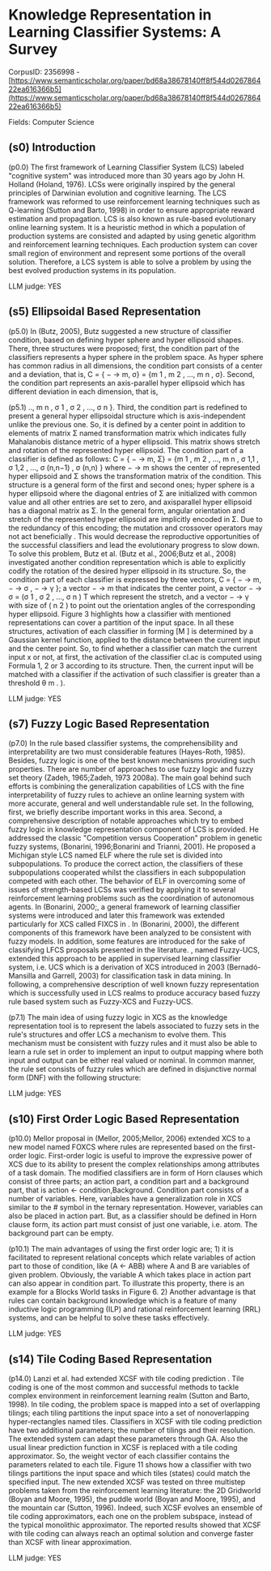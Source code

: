 # Knowledge Representation in Learning Classifier Systems: A Survey

CorpusID: 2356998 - [https://www.semanticscholar.org/paper/bd68a38678140ff8f544d026786422ea616366b5](https://www.semanticscholar.org/paper/bd68a38678140ff8f544d026786422ea616366b5)

Fields: Computer Science

## (s0) Introduction
(p0.0) The first framework of Learning Classifier System (LCS) labeled "cognitive system" was introduced more than 30 years ago by John H. Holland (Holand, 1976). LCSs were originally inspired by the general principles of Darwinian evolution and cognitive learning. The LCS framework was reformed to use reinforcement learning techniques such as Q-learning (Sutton and Barto, 1998) in order to ensure appropriate reward estimation and propagation. LCS is also known as rule-based evolutionary online learning system. It is a heuristic method in which a population of production systems are consisted and adapted by using genetic algorithm and reinforcement learning techniques. Each production system can cover small region of environment and represent some portions of the overall solution. Therefore, a LCS system is able to solve a problem by using the best evolved production systems in its population.

LLM judge: YES

## (s5) Ellipsoidal Based Representation
(p5.0) In (Butz, 2005), Butz suggested a new structure of classifier condition, based on defining hyper sphere and hyper ellipsoid shapes. There, three structures were proposed; first, the condition part of the classifiers represents a hyper sphere in the problem space. As hyper sphere has common radius in all dimensions, the condition part consists of a center and a deviation, that is, C = { − → m, σ} = {m 1 , m 2 , ..., m n , σ}. Second, the condition part represents an axis-parallel hyper ellipsoid which has different deviation in each dimension, that is,

(p5.1) .., m n , σ 1 , σ 2 , ..., σ n }. Third, the condition part is redefined to present a general hyper ellipsoidal structure which is axis-independent unlike the previous one. So, it is defined by a center point in addition to elements of matrix Σ named transformation matrix which indicates fully Mahalanobis distance metric of a hyper ellipsoid. This matrix shows stretch and rotation of the represented hyper ellipsoid. The condition part of a classifier is defined as follows: C = { − → m, Σ} = {m 1 , m 2 , ..., m n , σ 1,1 , σ 1,2 , ..., σ (n,n−1) , σ (n,n) } where − → m shows the center of represented hyper ellipsoid and Σ shows the transformation matrix of the condition. This structure is a general form of the first and second ones; hyper sphere is a hyper ellipsoid where the diagonal entries of Σ are initialized with common value and all other entries are set to zero, and axisparallel hyper ellipsoid has a diagonal matrix as Σ. In the general form, angular orientation and stretch of the represented hyper ellipsoid are implicitly encoded in Σ. Due to the redundancy of this encoding; the mutation and crossover operators may not act beneficially . This would decrease the reproductive opportunities of the successful classifiers and lead the evolutionary progress to slow down. To solve this problem, Butz et al. (Butz et al., 2006;Butz et al., 2008) investigated another condition representation which is able to explicitly codify the rotation of the desired hyper ellipsoid in its structure. So, the condition part of each classifier is expressed by three vectors, C = { − → m, − → σ , − → γ }; a vector − → m that indicates the center point, a vector − → σ = (σ 1 , σ 2 , ..., σ n ) T which represent the stretch, and a vector − → γ with size of ( n 2 ) to point out the orientation angles of the corresponding hyper ellipsoid. Figure   3 highlights how a classifier with mentioned representations can cover a partition of the input space. In all these structures, activation of each classifier in forming [M ] is determined by a Gaussian kernel function, applied to the distance between the current input and the center point. So, to find whether a classifier can match the current input x or not, at first, the activation of the classifier cl.ac is computed using Formula 1, 2 or 3 according to its structure. Then, the current input will be matched with a classifier if the activation of such classifier is greater than a threshold θ m . ).

LLM judge: YES

## (s7) Fuzzy Logic Based Representation
(p7.0) In the rule based classifier systems, the comprehensibility and interpretability are two must considerable features (Hayes-Roth, 1985). Besides, fuzzy logic is one of the best known mechanisms providing such properties. There are number of approaches to use fuzzy logic and fuzzy set theory (Zadeh, 1965;Zadeh, 1973 2008a). The main goal behind such efforts is combining the generalization capabilities of LCS with the fine interpretability of fuzzy rules to achieve an online learning system with more accurate, general and well understandable rule set. In the following, first, we briefly describe important works in this area. Second, a comprehensive description of notable approaches which try to embed fuzzy logic in knowledge representation component of LCS is provided. He addressed the classic "Competition versus Cooperation" problem in genetic fuzzy systems, (Bonarini, 1996;Bonarini and Trianni, 2001). He proposed a Michigan style LCS named ELF where the rule set is divided into subpopulations. To produce the correct action, the classifiers of these subpopulations cooperated whilst the classifiers in each subpopulation competed with each other. The behavior of ELF in overcoming some of issues of strength-based LCSs was verified by applying it to several reinforcement learning problems such as the coordination of autonomous agents. In (Bonarini, 2000;, a general framework of learning classifier systems were introduced and later this framework was extended particularly for XCS called FIXCS in . In (Bonarini, 2000), the different components of this framework have been analyzed to be consistent with fuzzy models. In addition, some features are introduced for the sake of classifying LFCS proposals presented in the literature. , named Fuzzy-UCS, extended this approach to be applied in supervised learning classifier system, i.e. UCS which is a derivation of XCS introduced in 2003 (Bernadó-Mansilla and Garrell, 2003) for classification task in data mining. In following, a comprehensive description of well known fuzzy representation which is successfully used in LCS realms to produce accuracy based fuzzy rule based system such as Fuzzy-XCS and Fuzzy-UCS.

(p7.1) The main idea of using fuzzy logic in XCS as the knowledge representation tool is to represent the labels associated to fuzzy sets in the rule's structures and offer LCS a mechanism to evolve them. This mechanism must be consistent with fuzzy rules and it must also be able to learn a rule set in order to implement an input to output mapping where both input and output can be either real valued or nominal. In common manner, the rule set consists of fuzzy rules which are defined in disjunctive normal form (DNF) with the following structure:

LLM judge: YES

## (s10) First Order Logic Based Representation
(p10.0) Mellor proposal in (Mellor, 2005;Mellor, 2006) extended XCS to a new model named FOXCS where rules are represented based on the first-order logic. First-order logic is useful to improve the expressive power of XCS due to its ability to present the complex relationships among attributes of a task domain. The modified classifiers are in form of Horn clauses which consist of three parts; an action part, a condition part and a background part, that is action ← condition,Background. Condition part consists of a number of variables. Here, variables have a generalization role in XCS similar to the # symbol in the ternary representation. However, variables can also be placed in action part. But, as a classifier should be defined in Horn clause form, its action part must consist of just one variable, i.e. atom. The background part can be empty.

(p10.1) The main advantages of using the first order logic are; 1) it is facilitated to represent relational concepts which relate variables of action part to those of condition, like (A ← ABB) where A and B are variables of given problem. Obviously, the variable A which takes place in action part can also appear in condition part. To illustrate this property, there is an example for a Blocks World tasks in Figure 6. 2) Another advantage is that rules can contain background knowledge which is a feature of many inductive logic programming (ILP) and rational reinforcement learning (RRL) systems, and can be helpful to solve these tasks effectively.

LLM judge: YES

## (s14) Tile Coding Based Representation
(p14.0) Lanzi et al. had extended XCSF with tile coding prediction . Tile coding is one of the most common and successful methods to tackle complex environment in reinforcement learning realm (Sutton and Barto, 1998). In tile coding, the problem space is mapped into a set of overlapping tilings; each tiling partitions the input space into a set of nonoverlapping hyper-rectangles named tiles. Classifiers in XCSF with tile coding prediction have two additional parameters; the number of tilings and their resolution. The extended system can adapt these parameters through GA. Also the usual linear prediction function in XCSF is replaced with a tile coding approximator. So, the weight vector of each classifier contains the parameters related to each tile. Figure 11 shows how a classifier with two tilings partitions the input space and which tiles (states) could match the specified input. The new extended XCSF was tested on three multistep problems taken from the reinforcement learning literature: the 2D Gridworld (Boyan and Moore, 1995), the puddle world (Boyan and Moore, 1995), and the mountain car (Sutton, 1996). Indeed, such XCSF evolves an ensemble of tile coding approximators, each one on the problem subspace, instead of the typical monolithic approximator. The reported results showed that XCSF with tile coding can always reach an optimal solution and converge faster than XCSF with linear approximation.

LLM judge: YES

